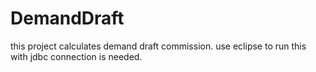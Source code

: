 # DemandDraft
this project calculates demand draft commission.
use eclipse to run this with jdbc connection is needed.
